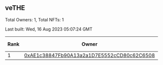 ## veTHE

Total Owners: 1, Total NFTs: 1

Last built: Wed, 16 Aug 2023 05:07:24 GMT

| Rank | Owner | Voting Power | Influence | NFTs Id |
| --- | --- | --- | --- | --- |
  | 1 | [0xAE1c38847Fb90A13a2a1D7E5552cCD80c62C6508](https://debank.com/profile/0xAE1c38847Fb90A13a2a1D7E5552cCD80c62C6508?chain=bsc) | 2,523,409.317 | 3.82582% | 1 |